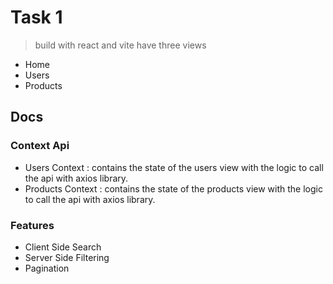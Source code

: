 # Task 1 
> build with react and vite 
> have three views
- Home
- Users
- Products

## Docs
### Context Api
- Users Context : contains the state of the users view with the logic to call the api with axios library.
- Products Context : contains the state of the products view with the logic to call the api with axios library.

### Features
- Client Side Search 
- Server Side Filtering
- Pagination